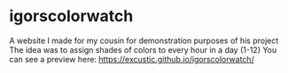 # igorscolorwatch
A website I made for my cousin for demonstration purposes of his project
The idea was to assign shades of colors to every hour in a day (1-12)
You can see a preview here: https://excustic.github.io/igorscolorwatch/
